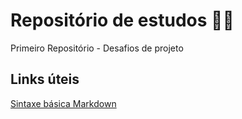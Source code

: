 # Repositório de estudos 👩‍🎓
Primeiro Repositório - Desafios de projeto

## Links úteis
[Sintaxe básica Markdown](https://www.markdownguide.org/)
